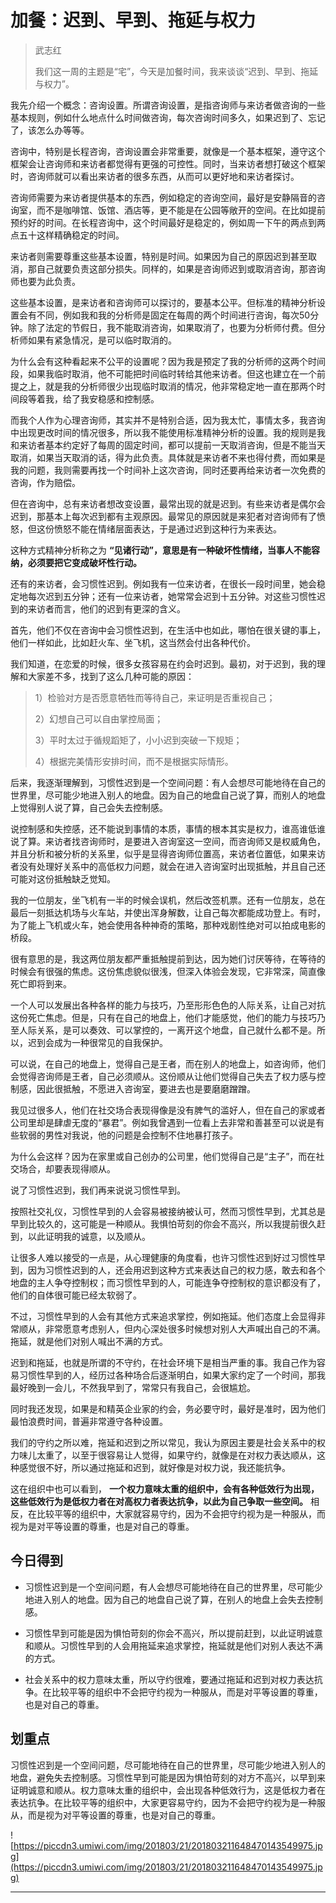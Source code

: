 # 加餐：迟到、早到、拖延与权力

> 武志红
> 
> 我们这一周的主题是“宅”，今天是加餐时间，我来谈谈“迟到、早到、拖延与权力”。

我先介绍一个概念：咨询设置。所谓咨询设置，是指咨询师与来访者做咨询的一些基本规则，例如什么地点什么时间做咨询，每次咨询时间多久，如果迟到了、忘记了，该怎么办等等。

咨询中，特别是长程咨询，咨询设置会非常重要，就像是一个基本框架，遵守这个框架会让咨询师和来访者都觉得有更强的可控性。同时，当来访者想打破这个框架时，咨询师就可以看出来访者的很多东西，从而可以更好地和来访者探讨。

咨询师需要为来访者提供基本的东西，例如稳定的咨询空间，最好是安静隔音的咨询室，而不是咖啡馆、饭馆、酒店等，更不能是在公园等敞开的空间。在比如提前预约好的时间。在长程咨询中，这个时间最好是稳定的，例如周一下午的两点到两点五十这样精确稳定的时间。

来访者则需要尊重这些基本设置，特别是时间。如果因为自己的原因迟到甚至取消，那自己就要负责这部分损失。同样的，如果是咨询师迟到或取消咨询，那咨询师也要为此负责。

这些基本设置，是来访者和咨询师可以探讨的，要基本公平。但标准的精神分析设置会有不同，例如我和我的分析师是固定在每周的两个时间进行咨询，每次50分钟。除了法定的节假日，我不能取消咨询，如果取消了，也要为分析师付费。但分析师如果有紧急情况，是可以临时取消的。

为什么会有这种看起来不公平的设置呢？因为我是预定了我的分析师的这两个时间段，如果我临时取消，他不可能把时间临时转给其他来访者。但这也建立在一个前提之上，就是我的分析师很少出现临时取消的情况，他非常稳定地一直在那两个时间段等着我，给了我安稳感和控制感。

而我个人作为心理咨询师，其实并不是特别合适，因为我太忙，事情太多，我咨询中出现更改时间的情况很多，所以我不能使用标准精神分析的设置。我的规则是我和来访者基本约定好了每周的固定时间，都可以提前一天取消咨询，但是不能当天取消，如果当天取消的话，得为此负责。具体就是来访者不来也得付费，而如果是我的问题，我则需要再找一个时间补上这次咨询，同时还要再给来访者一次免费的咨询，作为赔偿。

但在咨询中，总有来访者想改变设置，最常出现的就是迟到。有些来访者是偶尔会迟到，那基本上每次迟到都有主观原因。最常见的原因就是来犯者对咨询师有了愤怒，但这份愤怒不能在情绪层面表达，于是通过迟到这种行为来表达。

这种方式精神分析称之为 **“见诸行动”，意思是有一种破坏性情绪，当事人不能容纳，必须要把它变成破坏性行动。**

还有的来访者，会习惯性迟到。例如我有一位来访者，在很长一段时间里，她会稳定地每次迟到五分钟；还有一位来访者，她常常会迟到十五分钟。对这些习惯性迟到的来访者而言，他们的迟到有更深的含义。

首先，他们不仅在咨询中会习惯性迟到，在生活中也如此，哪怕在很关键的事上，他们一样如此，比如赶火车、坐飞机，这当然会付出各种代价。

我们知道，在恋爱的时候，很多女孩容易在约会时迟到。最初，对于迟到，我的理解和大家差不多，找到了这么几种可能的原因：

> 1）检验对方是否愿意牺牲而等待自己，来证明是否重视自己；
> 
> 2）幻想自己可以自由掌控局面；
> 
> 3）平时太过于循规蹈矩了，小小迟到突破一下规矩；
> 
> 4）根据完美情形安排时间，而不是根据实际情形。

后来，我逐渐理解到，习惯性迟到是一个空间问题：有人会想尽可能地待在自己的世界里，尽可能少地进入别人的地盘。因为自己的地盘自己说了算，而别人的地盘上觉得别人说了算，自己会失去控制感。

说控制感和失控感，还不能说到事情的本质，事情的根本其实是权力，谁高谁低谁说了算。来访者找咨询师时，是要进入咨询室这一空间，而咨询师又是权威角色，并且分析和被分析的关系里，似乎是显得咨询师位置高，来访者位置低，如果来访者没有处理好关系中的高低权力问题，就会在进入咨询室时出现抵触，并且自己还可能对这份抵触缺乏觉知。

我的一位朋友，坐飞机有一半的时候会误机，然后改签机票。还有一位朋友，总在最后一刻抵达机场与火车站，并使出浑身解数，让自己每次都能成功登上。有时，为了能上飞机或火车，她会使用各种神奇的策略，那种戏剧性绝对可以拍成电影的桥段。

很有意思的是，我这两位朋友都严重抵触提前到达，因为她们讨厌等待，在等待的时候会有很强的焦虑。这份焦虑貌似很浅，但深入体验会发现，它非常深，简直像死亡即将到来。

一个人可以发展出各种各样的能力与技巧，乃至形形色色的人际关系，让自己对抗这份死亡焦虑。但是，只有在自己的地盘上，他们才能感觉，他们的能力与技巧乃至人际关系，是可以奏效、可以掌控的，一离开这个地盘，自己就什么都不是。所以，迟到会成为一种很常见的自我保护。

可以说，在自己的地盘上，觉得自己是王者，而在别人的地盘上，如咨询师，他们会觉得咨询师是王者，自己必须顺从。这份顺从让他们觉得自己失去了权力感与控制感，因此很抵触，不愿进入咨询室，要进去也是要磨磨蹭蹭。

我见过很多人，他们在社交场合表现得像是没有脾气的滥好人，但在自己的家或者公司里却是肆虐无度的“暴君”。例如我曾遇到一位看上去非常和善甚至可以说是有些软弱的男性对我说，他的问题是会控制不住地暴打孩子。

为什么会这样？因为在家里或自己创办的公司里，他们觉得自己是“主子”，而在社交场合，却要表现得顺从。

说了习惯性迟到，我们再来说说习惯性早到。

按照社交礼仪，习惯性早到的人会容易被接纳被认可，然而习惯性早到，尤其总是早到比较久的，这可能是一种顺从。我惧怕苛刻的你会不高兴，所以我提前很久赶到，以此证明我的诚意，以及顺从。

让很多人难以接受的一点是，从心理健康的角度看，也许习惯性迟到好过习惯性早到，因为习惯性迟到的人，还会用迟到这种方式来表达自己的权力感，敢去和各个地盘的主人争夺控制权；而习惯性早到的人，可能连争夺控制权的意识都没有了，他们的自体很可能已经太软弱了。

不过，习惯性早到的人会有其他方式来追求掌控，例如拖延。他们态度上会显得非常顺从，非常愿意考虑别人，但内心深处很多时候想对别人大声喊出自己的不满。拖延，就是他们对别人喊出不满的方式。

迟到和拖延，也就是所谓的不守约，在社会环境下是相当严重的事。我自己作为容易习惯性早到的人，经历过各种场合后逐渐明白，如果大家约定了一个时间，那我最好晚到一会儿，不然我早到了，常常只有我自己，会很尴尬。

同时我还发现，如果是和精英企业家的约会，务必要守时，最好是准时，因为他们最怕浪费时间，普遍非常遵守各种设置。

我们的守约之所以难，拖延和迟到之所以常见，我认为原因主要是社会关系中的权力味儿太重了，以至于很容易让人觉得，如果守约，就像是在对权力表达顺从，这种感觉很不好，所以通过拖延和迟到，就好像是对权力说，我还能抗争。

这在组织中也可以看到， **一个权力意味太重的组织中，会有各种低效行为出现，这些低效行为是低权力者在对高权力者表达抗争，以此为自己争取一些空间。** 相反，在比较平等的组织中，大家就容易守约，因为不会把守约视为是一种服从，而视为是对平等设置的尊重，也是对自己的尊重。

## 今日得到

* 习惯性迟到是一个空间问题，有人会想尽可能地待在自己的世界里，尽可能少地进入别人的地盘。因为自己的地盘自己说了算，在别人的地盘上会失去控制感。

* 习惯性早到可能是因为惧怕苛刻的你会不高兴，所以提前赶到，以此证明诚意和顺从。习惯性早到的人会用拖延来追求掌控，拖延就是他们对别人表达不满的方式。

* 社会关系中的权力意味太重，所以守约很难，要通过拖延和迟到对权力表达抗争。在比较平等的组织中不会把守约视为一种服从，而是对平等设置的尊重，也是对自己的尊重。

## 划重点

习惯性迟到是一个空间问题，尽可能地待在自己的世界里，尽可能少地进入别人的地盘，避免失去控制感。习惯性早到可能是因为惧怕苛刻的对方不高兴，以早到来证明诚意和顺从。权力意味太重的组织中，会出现各种低效行为，这是低权力者在表达抗争。在比较平等的组织中，大家更容易守约，因为不会把守约视为是一种服从，而是视为对平等设置的尊重，也是对自己的尊重。

![https://piccdn3.umiwi.com/img/201803/21/201803211648470143549975.jpg](https://piccdn3.umiwi.com/img/201803/21/201803211648470143549975.jpg)

---
